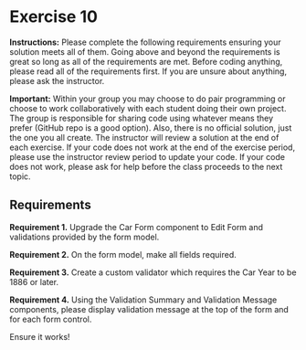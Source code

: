 # Exercise 10

**Instructions:** Please complete the following requirements ensuring your solution meets all of them. Going above and beyond the requirements is great so long as all of the requirements are met. Before coding anything, please read all of the requirements first. If you are unsure about anything, please ask the instructor.

**Important:** Within your group you may choose to do pair programming or choose to work collaboratively with each student doing their own project. The group is responsible for sharing code using whatever means they prefer (GitHub repo is a good option). Also, there is no official solution, just the one you all create. The instructor will review a solution at the end of each exercise. If your code does not work at the end of the exercise period, please use the instructor review period to update your code. If your code does not work, please ask for help before the class proceeds to the next topic.

## Requirements

**Requirement 1.** Upgrade the Car Form component to Edit Form and validations provided by the form model.

**Requirement 2.** On the form model, make all fields required.

**Requirement 3.** Create a custom validator which requires the Car Year to be 1886 or later.

**Requirement 4.** Using the Validation Summary and Validation Message components, please display validation message at the top of the form and for each form control.

Ensure it works!